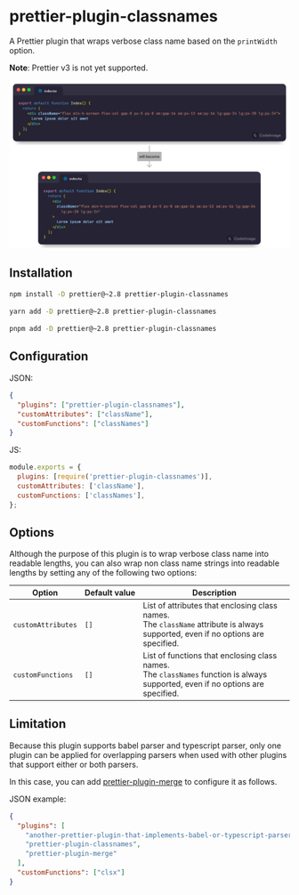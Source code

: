 # prettier-plugin-classnames

A Prettier plugin that wraps verbose class name based on the `printWidth` option.

**Note**: Prettier v3 is not yet supported.

![A use case for this plugin.](.github/banner.png)

## Installation

```sh
npm install -D prettier@~2.8 prettier-plugin-classnames
```

```sh
yarn add -D prettier@~2.8 prettier-plugin-classnames
```

```sh
pnpm add -D prettier@~2.8 prettier-plugin-classnames
```

## Configuration

JSON:

```json
{
  "plugins": ["prettier-plugin-classnames"],
  "customAttributes": ["className"],
  "customFunctions": ["classNames"]
}
```

JS:

```javascript
module.exports = {
  plugins: [require('prettier-plugin-classnames')],
  customAttributes: ['className'],
  customFunctions: ['classNames'],
};
```

## Options

Although the purpose of this plugin is to wrap verbose class name into readable lengths, you can also wrap non class name strings into readable lengths by setting any of the following two options:

<!-- prettier-ignore -->
Option | Default&nbsp;value | Description
--- | --- | ---
`customAttributes` | `[]` | List of attributes that enclosing class names.<br>The `className` attribute is always supported, even if no options are specified.
`customFunctions` | `[]` | List of functions that enclosing class names.<br>The `classNames` function is always supported, even if no options are specified.

## Limitation

Because this plugin supports babel parser and typescript parser, only one plugin can be applied for overlapping parsers when used with other plugins that support either or both parsers.

In this case, you can add [prettier-plugin-merge](https://github.com/ony3000/prettier-plugin-merge) to configure it as follows.

JSON example:

```json
{
  "plugins": [
    "another-prettier-plugin-that-implements-babel-or-typescript-parser",
    "prettier-plugin-classnames",
    "prettier-plugin-merge"
  ],
  "customFunctions": ["clsx"]
}
```
